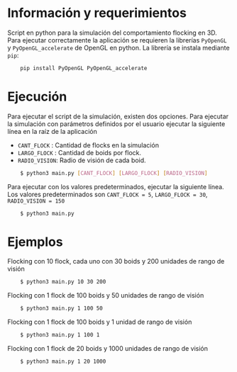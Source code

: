 # Información y requerimientos

Script en python para la simulación del comportamiento flocking en 3D. Para ejecutar correctamente la aplicación se requieren la librerías `PyOpenGL` y `PyOpenGL_accelerate` de OpenGL en python. La librería se instala mediante `pip`:

```bash
    pip install PyOpenGL PyOpenGL_accelerate
```
# Ejecución

Para ejecutar el script de la simulación, existen dos opciones. Para ejecutar la simulación con parámetros definidos por el usuario ejecutar la siguiente línea en la raíz de la aplicación

- `CANT_FLOCK`  : Cantidad de flocks en la simulación
- `LARGO_FLOCK` : Cantidad de boids por flock.
- `RADIO_VISION`: Radio de visión de cada boid.

```bash 
    $ python3 main.py [CANT_FLOCK] [LARGO_FLOCK] [RADIO_VISION]
```

Para ejecutar con los valores predeterminados, ejecutar la siguiente línea. Los valores predeterminados son `CANT_FLOCK = 5`, `LARGO_FLOCK = 30`, `RADIO_VISION = 150`

```bash 
    $ python3 main.py
```

# Ejemplos

Flocking con 10 flock, cada uno con 30 boids y 200 unidades de rango de visión

```bash 
    $ python3 main.py 10 30 200
```

Flocking con 1 flock de 100 boids y 50 unidades de rango de visión

```bash 
    $ python3 main.py 1 100 50
```

Flocking con 1 flock de 100 boids y 1 unidad de rango de visión

```bash 
    $ python3 main.py 1 100 1
```

Flocking con 1 flock de 20 boids y 1000 unidades de rango de visión

```bash 
    $ python3 main.py 1 20 1000
```